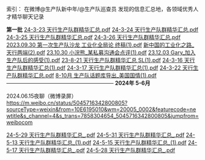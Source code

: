 索引：
在微博@生产队新中年/@生产队巡查员 
发现的信息汇总地，各领域优秀人才精华聊天记录

**第一批**
[24-3-23 天行生产队群精华汇总.pdf](https://github.com/user-attachments/files/16095869/24-3-23.pdf)
[24-3-24 天行生产队群精华汇总.pdf](https://github.com/user-attachments/files/16095873/24-3-24.pdf)
[24-3-25 天行生产队群精华汇总.pdf](https://github.com/user-attachments/files/16095878/24-3-25.pdf)
[24-3-26 天行生产队群精华汇总.pdf](https://github.com/user-attachments/files/16095879/24-3-26.pdf)
[2023.09.30 第一次生产队沙龙 工业化全局论 终稿(1).pdf](https://github.com/user-attachments/files/16095881/2023.09.30.1.pdf)
[新中国的工业化之路_天行两端(2).pdf](https://github.com/user-attachments/files/16095885/_.2.pdf)
[23.10.30 小浣熊_某私募沟通会点评(1).pdf](https://github.com/user-attachments/files/16095888/23.10.30._.1.pdf)
[23.12.03 Gary_加入生产队后的感受(1).pdf](https://github.com/user-attachments/files/16095898/23.12.03.Gary_.1.pdf)
[23-8-21 天行生产队群精华汇总 SL(1).pdf](https://github.com/user-attachments/files/16095900/23-8-21.SL.1.pdf)
[24-3-16 天行生产队群精华汇总(1).pdf](https://github.com/user-attachments/files/16095903/24-3-16.1.pdf)
[24-3-17 天行生产队群精华汇总(1).pdf](https://github.com/user-attachments/files/16095905/24-3-17.1.pdf)
[24-3-22 天行生产队群精华汇总.pdf](https://github.com/user-attachments/files/16095912/24-3-22.pdf)
[8-10月 生产队话题库导出_美国国情(1).pdf](https://github.com/user-attachments/files/16095972/8-10._.1.pdf)
————————————————————
**2024年 5-6月**

2024.06.15夜聊（微博录屏）
https://m.weibo.cn/status/5045716342800805?sourceType=weixin&from=10E6195010&wm=20005_0002&featurecode=newtitle&s_channel=4&s_trans=7858304654_5045716342800805&jumpfrom=weibocom

[24-5-29 天行生产队群精华汇总_.pdf](https://github.com/user-attachments/files/16096207/24-5-29._.pdf)
[24-5-31 天行生产队群精华汇总_.pdf](https://github.com/user-attachments/files/16096208/24-5-31._.pdf)
[24-5-13 天行生产队群精华汇总_(1).pdf](https://github.com/user-attachments/files/16096210/24-5-13._.1.pdf)
[24-5-15 天行生产队群精华汇总_(1).pdf](https://github.com/user-attachments/files/16096211/24-5-15._.1.pdf)
[24-5-17 天行生产队群精华汇总_.pdf](https://github.com/user-attachments/files/16096215/24-5-17._.pdf)
[24-5-28 天行生产队群精华汇总_.pdf](https://github.com/user-attachments/files/16096221/24-5-28._.pdf)
